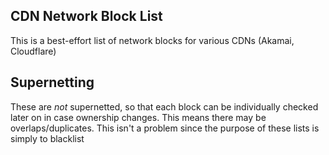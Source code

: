 ## CDN Network Block List

This is a best-effort list of network blocks for various CDNs (Akamai, Cloudflare)

## Supernetting

These are *not* supernetted, so that each block can be individually checked later on in case ownership changes. This means there may be overlaps/duplicates. This isn't a problem since the purpose of these lists is simply to blacklist
